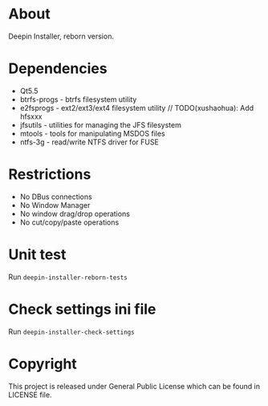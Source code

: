 # About
Deepin Installer, reborn version.

# Dependencies
* Qt5.5
* btrfs-progs - btrfs filesystem utility
* e2fsprogs - ext2/ext3/ext4 filesystem utility
// TODO(xushaohua): Add hfsxxx
* jfsutils - utilities for managing the JFS filesystem
* mtools - tools for manipulating MSDOS files
* ntfs-3g - read/write NTFS driver for FUSE


# Restrictions
* No DBus connections
* No Window Manager
* No window drag/drop operations
* No cut/copy/paste operations

# Unit test
Run `deepin-installer-reborn-tests`

# Check settings ini file
Run `deepin-installer-check-settings`

# Copyright
This project is released under General Public License which can be found in
LICENSE file.
